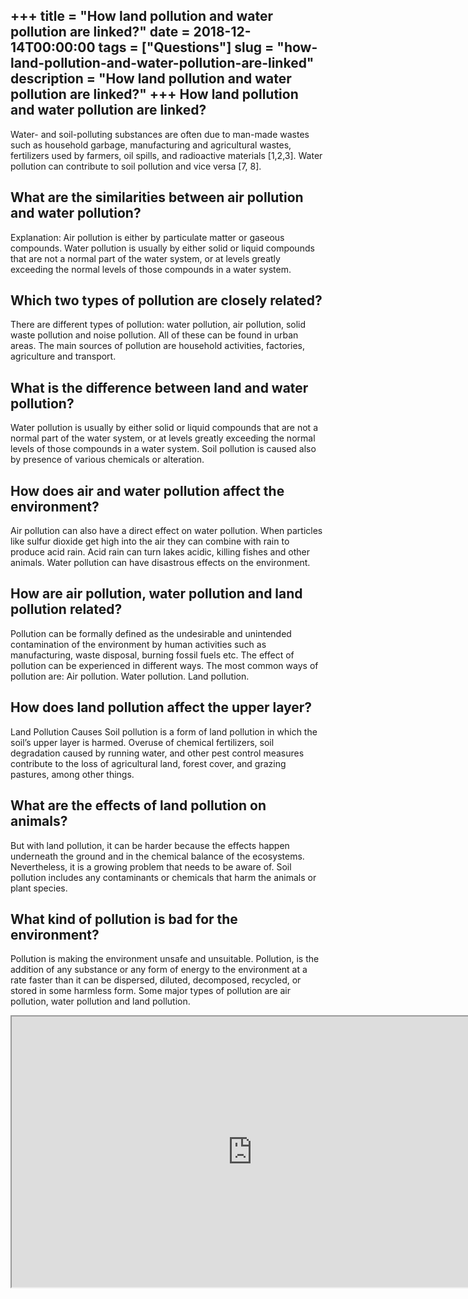 +++
title = "How land pollution and water pollution are linked?"
date = 2018-12-14T00:00:00
tags = ["Questions"]
slug = "how-land-pollution-and-water-pollution-are-linked"
description = "How land pollution and water pollution are linked?"
+++
How land pollution and water pollution are linked?
--------------------------------------------------

Water- and soil-polluting substances are often due to man-made wastes such as household garbage, manufacturing and agricultural wastes, fertilizers used by farmers, oil spills, and radioactive materials \[1,2,3\]. Water pollution can contribute to soil pollution and vice versa \[7, 8\].

What are the similarities between air pollution and water pollution?
--------------------------------------------------------------------

Explanation: Air pollution is either by particulate matter or gaseous compounds. Water pollution is usually by either solid or liquid compounds that are not a normal part of the water system, or at levels greatly exceeding the normal levels of those compounds in a water system.

Which two types of pollution are closely related?
-------------------------------------------------

There are different types of pollution: water pollution, air pollution, solid waste pollution and noise pollution. All of these can be found in urban areas. The main sources of pollution are household activities, factories, agriculture and transport.

What is the difference between land and water pollution?
--------------------------------------------------------

Water pollution is usually by either solid or liquid compounds that are not a normal part of the water system, or at levels greatly exceeding the normal levels of those compounds in a water system. Soil pollution is caused also by presence of various chemicals or alteration.

How does air and water pollution affect the environment?
--------------------------------------------------------

Air pollution can also have a direct effect on water pollution. When particles like sulfur dioxide get high into the air they can combine with rain to produce acid rain. Acid rain can turn lakes acidic, killing fishes and other animals. Water pollution can have disastrous effects on the environment.

How are air pollution, water pollution and land pollution related?
------------------------------------------------------------------

Pollution can be formally defined as the undesirable and unintended contamination of the environment by human activities such as manufacturing, waste disposal, burning fossil fuels etc. The effect of pollution can be experienced in different ways. The most common ways of pollution are: Air pollution. Water pollution. Land pollution.

How does land pollution affect the upper layer?
-----------------------------------------------

Land Pollution Causes Soil pollution is a form of land pollution in which the soil’s upper layer is harmed. Overuse of chemical fertilizers, soil degradation caused by running water, and other pest control measures contribute to the loss of agricultural land, forest cover, and grazing pastures, among other things.

What are the effects of land pollution on animals?
--------------------------------------------------

But with land pollution, it can be harder because the effects happen underneath the ground and in the chemical balance of the ecosystems. Nevertheless, it is a growing problem that needs to be aware of. Soil pollution includes any contaminants or chemicals that harm the animals or plant species.

What kind of pollution is bad for the environment?
--------------------------------------------------

Pollution is making the environment unsafe and unsuitable. Pollution, is the addition of any substance or any form of energy to the environment at a rate faster than it can be dispersed, diluted, decomposed, recycled, or stored in some harmless form. Some major types of pollution are air pollution, water pollution and land pollution.

<iframe allow="accelerometer; autoplay; clipboard-write; encrypted-media; gyroscope; picture-in-picture" allowfullscreen="" class="__youtube_prefs__  epyt-is-override  no-lazyload" data-no-lazy="1" data-origheight="433" data-origwidth="770" data-skipgform_ajax_framebjll="" height="433" id="_ytid_43466" loading="lazy" src="https://www.youtube.com/embed/OqHp03RRTDs?enablejsapi=1&autoplay=0&cc_load_policy=0&cc_lang_pref=&iv_load_policy=1&loop=0&modestbranding=0&rel=1&fs=1&playsinline=0&autohide=2&theme=dark&color=red&controls=1&" title="YouTube player" width="770"></iframe>